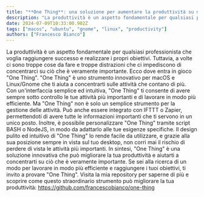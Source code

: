 ```yaml
---
title: "**One Thing​**: una soluzione per aumentare la produttività su macOS e Gnome"
description: "La produttività è un aspetto fondamentale per qualsiasi professionista che voglia raggiungere successo e realizzare i propri obiettivi. Vediamo se **One Thing** ci può aiutare a farlo bene"
date: 2024-07-09T10:33:00.902Z
tags: ["macos", "ubuntu", "gnome", "linux", "productivity"]
authors: ["Francesco Bianco"]
---
```


La produttività è un aspetto fondamentale per qualsiasi professionista che voglia raggiungere successo e realizzare i propri obiettivi. Tuttavia, a volte ci sono troppe cose da fare e troppe distrazioni che ci impediscono di concentrarci su ciò che è veramente importante. Ecco dove entra in gioco "One Thing".
"One Thing" è uno strumento innovativo per macOS e Linux/Gnome che ti aiuta a concentrarti sulle attività che contano di più. Con un'interfaccia semplice ed intuitiva, "One Thing" ti consente di avere sempre sotto controllo le tue attività più importanti e di lavorare in modo più efficiente.
Ma "One Thing" non è solo un semplice strumento per la gestione delle attività. Può anche essere integrato con IFTTT o Zapier, permettendoti di avere tutte le informazioni importanti che ti servono in un unico posto. Inoltre, è possibile personalizzare "One Thing" tramite script BASH o NodeJS, in modo da adattarlo alle tue esigenze specifiche.
Il design pulito ed intuitivo di "One Thing" lo rende facile da utilizzare, e grazie alla sua posizione sempre in vista sul tuo desktop, non corri mai il rischio di perdere di vista le attività più importanti.
In sintesi, "One Thing" è una soluzione innovativa che può migliorare la tua produttività e aiutarti a concentrarti su ciò che è veramente importante. Se sei alla ricerca di un modo per lavorare in modo più efficiente e raggiungere i tuoi obiettivi, ti invito a provare "One Thing".
Visita la mia repository per saperne di più e scoprire come questo straordinario strumento può migliorare la tua produttività: https://github.com/francescobianco/one-thing
